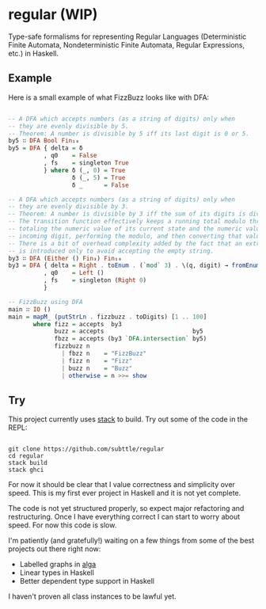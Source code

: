 # regular (WIP)

Type-safe formalisms for representing Regular Languages (Deterministic Finite Automata, Nondeterministic Finite Automata, Regular Expressions, etc.) in Haskell.

## Example

Here is a small example of what FizzBuzz looks like with DFA:

```Haskell

-- A DFA which accepts numbers (as a string of digits) only when
-- they are evenly divisible by 5.
-- Theorem: A number is divisible by 5 iff its last digit is 0 or 5.
by5 ∷ DFA Bool Fin₁₀
by5 = DFA { delta = δ
          , q0    = False
          , fs    = singleton True
          } where δ (_, 0) = True
                  δ (_, 5) = True
                  δ _      = False

-- A DFA which accepts numbers (as a string of digits) only when
-- they are evenly divisible by 3.
-- Theorem: A number is divisible by 3 iff the sum of its digits is divisible by 3.
-- The transition function effectively keeps a running total modulo three by 
-- totaling the numeric value of its current state and the numeric value of the
-- incoming digit, performing the modulo, and then converting that value back to a state.
-- There is a bit of overhead complexity added by the fact that an extra state, `Left ()`,
-- is introduced only to avoid accepting the empty string.
by3 ∷ DFA (Either () Fin₃) Fin₁₀
by3 = DFA { delta = Right . toEnum . (`mod` 3) . \(q, digit) → fromEnum (fromRight 0 q) + fromEnum digit
          , q0    = Left ()
          , fs    = singleton (Right 0)
          }

-- FizzBuzz using DFA
main ∷ IO ()
main = mapM_ (putStrLn . fizzbuzz . toDigits) [1 .. 100]
       where fizz = accepts  by3
             buzz = accepts                         by5
             fbzz = accepts (by3 `DFA.intersection` by5)
             fizzbuzz n
               | fbzz n    = "FizzBuzz"
               | fizz n    = "Fizz"
               | buzz n    = "Buzz"
               | otherwise = n >>= show
```

## Try

This project currently uses [stack](https://docs.haskellstack.org/en/stable/README/) to build. Try out some of the code in the REPL:

```shell

git clone https://github.com/subttle/regular
cd regular
stack build
stack ghci

```

For now it should be clear that I value correctness and simplicity over speed. This is my first ever project in Haskell and it is not yet complete.

The code is not yet structured properly, so expect major refactoring and restructuring. Once I have everything correct I can start to worry about speed. For now this code is slow.

I'm patiently (and gratefully!) waiting on a few things from some of the best projects out there right now:

- Labelled graphs in [alga](https://github.com/snowleopard/alga)
- Linear types in Haskell
- Better dependent type support in Haskell

I haven't proven all class instances to be lawful yet.
